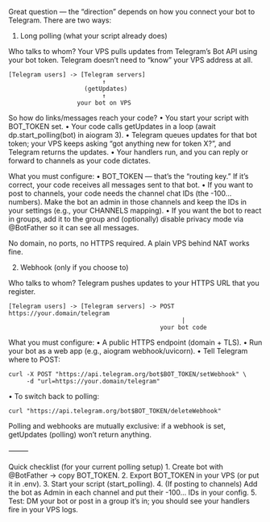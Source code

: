 Great question — the “direction” depends on how you connect your bot to Telegram. There are two ways:

1) Long polling (what your script already does)

Who talks to whom?
Your VPS pulls updates from Telegram’s Bot API using your bot token. Telegram doesn’t need to “know” your VPS address at all.

```
[Telegram users] -> [Telegram servers]
                          ↑
                     (getUpdates)
                          ↑
                   your bot on VPS
```

So how do links/messages reach your code?
	•	You start your script with BOT_TOKEN set.
	•	Your code calls getUpdates in a loop (await dp.start_polling(bot) in aiogram 3).
	•	Telegram queues updates for that bot token; your VPS keeps asking “got anything new for token X?”, and Telegram returns the updates.
	•	Your handlers run, and you can reply or forward to channels as your code dictates.

What you must configure:
	•	BOT_TOKEN — that’s the “routing key.” If it’s correct, your code receives all messages sent to that bot.
	•	If you want to post to channels, your code needs the channel chat IDs (the -100… numbers). Make the bot an admin in those channels and keep the IDs in your settings (e.g., your CHANNELS mapping).
	•	If you want the bot to react in groups, add it to the group and (optionally) disable privacy mode via @BotFather so it can see all messages.

No domain, no ports, no HTTPS required. A plain VPS behind NAT works fine.

2) Webhook (only if you choose to)

Who talks to whom?
Telegram pushes updates to your HTTPS URL that you register.

```
[Telegram users] -> [Telegram servers] -> POST https://your.domain/telegram
                                                |
                                          your bot code
```

What you must configure:
	•	A public HTTPS endpoint (domain + TLS).
	•	Run your bot as a web app (e.g., aiogram webhook/uvicorn).
	•	Tell Telegram where to POST:

```
curl -X POST "https://api.telegram.org/bot$BOT_TOKEN/setWebhook" \
     -d "url=https://your.domain/telegram"
```

•	To switch back to polling:

```
curl "https://api.telegram.org/bot$BOT_TOKEN/deleteWebhook"
```

Polling and webhooks are mutually exclusive: if a webhook is set, getUpdates (polling) won’t return anything.

⸻

Quick checklist (for your current polling setup)
	1.	Create bot with @BotFather → copy BOT_TOKEN.
	2.	Export BOT_TOKEN in your VPS (or put it in .env).
	3.	Start your script (start_polling).
	4.	(If posting to channels) Add the bot as Admin in each channel and put their -100… IDs in your config.
	5.	Test: DM your bot or post in a group it’s in; you should see your handlers fire in your VPS logs.
